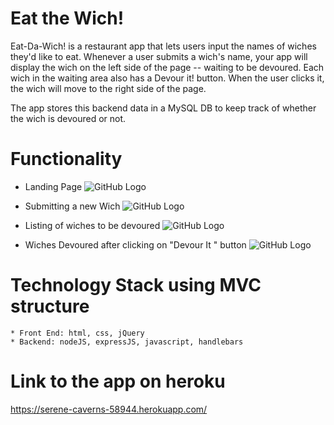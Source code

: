 # Eat the Wich!
Eat-Da-Wich! is a restaurant app that lets users input the names of wiches they'd like to eat.
Whenever a user submits a wich's name, your app will display the wich on the left side of the page -- waiting to be devoured.
Each wich in the waiting area also has a Devour it! button. When the user clicks it, the wich will move to the right side of the page.


The app stores this backend data in a MySQL DB to keep track of whether the wich is devoured or not.


# Functionality
* Landing Page 
	![GitHub Logo](/assets/img/landing.jpg)

* Submitting a new Wich
	 ![GitHub Logo](/assets/img/newWich.jpg)

* Listing of wiches to be devoured
	 ![GitHub Logo](/assets/img/devouredFalse.jpg)


* Wiches Devoured after clicking on "Devour It " button
	 ![GitHub Logo](/assets/img/devouredTrue.jpg)


# Technology Stack using MVC structure

	* Front End: html, css, jQuery
 	* Backend: nodeJS, expressJS, javascript, handlebars

# Link to the app on heroku
https://serene-caverns-58944.herokuapp.com/
